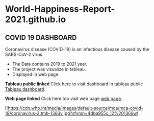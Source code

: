 # World-Happiness-Report-2021.github.io
## COVID 19 DASHBOARD
Coronavirus disease (COVID-19) is an infectious disease caused by the SARS-CoV-2 virus.

* The Data contains 2019 to 2021 year.
* The project was visualize in tableau.
* Displayed in web page

**Tableau public linked**
Click here to visit dashboard in tableau public [Tableau dashboard](https://public.tableau.com/views/Covid19_16763734827340/Dashboard?:language=en-US&:display_count=n&:origin=viz_share_link).

**Web page linked**
Click here too visit web page [web page](https://vikas-budhani.github.io/World-Happiness-Report-2021.github.io/).


!(https://cdn.who.int/media/images/default-source/mca/mca-covid-19/coronavirus-2.tmb-1366v.jpg?sfvrsn=4dba955c_12%201366w)
